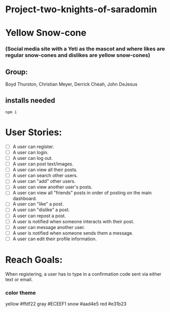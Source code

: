 # Project-two-knights-of-saradomin


# Yellow Snow-cone 

### (Social media site with a Yeti as the mascot and where likes are regular snow-cones and dislikes are yellow snow-cones)

## Group:
Boyd Thurston, Christian Meyer, Derrick Cheah, John DeJesus

## installs needed 

```
npm i 
```

# User Stories:
- [ ] A user can register.
- [ ] A user can login.
- [ ] A user can log out.
- [ ] A user can post text/images.
- [ ] A user can view all their posts.
- [ ] A user can search other users.
- [ ] A user can "add" other users.
- [ ] A user can view another user's posts.
- [ ] A user can view all "friends" posts in order of posting on the main dashboard.
- [ ] A user can "like" a post.
- [ ] A user can "dislike" a post.
- [ ] A user can repost a post.
- [ ] A user is notified when someone interacts with their post.
- [ ] A user can message another user.
- [ ] A user is notified when someone sends them a message.
- [ ] A user can edit their profile information.

# Reach Goals:
When registering, a user has to type in a confirmation code sent via either text or email.

### color theme 

yellow #ffdf22
gray #ECEEF1
snow #aad4e5
red #e31b23